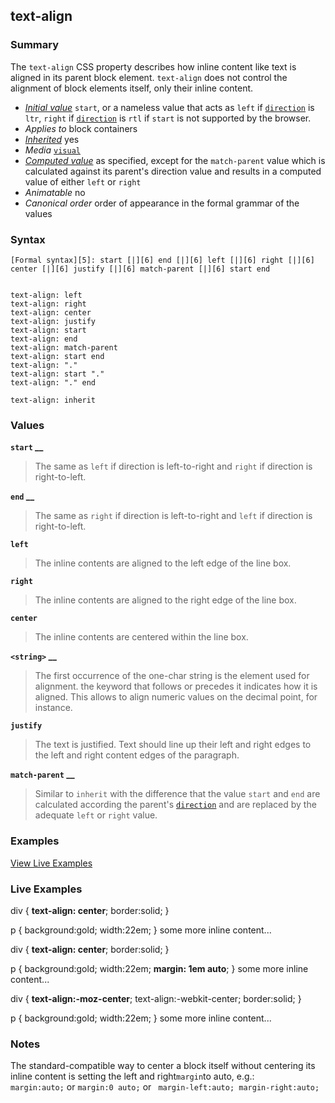 ## text-align

### Summary

The `text-align` CSS property describes how inline content like text is aligned in its parent block element. `text-align` does not control the alignment of block elements itself, only their inline content.

* _[Initial value][0]_ `start`, or a nameless value that acts as `left` if [`direction`][1] is `ltr`, `right` if [`direction`][1] is `rtl` if `start` is not supported by the browser. 
* _Applies to_ block containers 
* _[Inherited][2]_ yes 
* _Media_ [`visual`][3] 
* _[Computed value][4]_ as specified, except for the `match-parent` value which is calculated against its parent's direction value and results in a computed value of either `left` or `right` 
* _Animatable_ no 
* _Canonical order_ order of appearance in the formal grammar of the values

### Syntax

    [Formal syntax][5]: start [|][6] end [|][6] left [|][6] right [|][6] center [|][6] justify [|][6] match-parent [|][6] start end
    

    text-align: left
    text-align: right
    text-align: center
    text-align: justify
    text-align: start
    text-align: end
    text-align: match-parent
    text-align: start end
    text-align: "."
    text-align: start "."
    text-align: "." end
    
    text-align: inherit
    

### Values

**`start` __**

> The same as `left` if direction is left-to-right and `right` if direction is right-to-left.

**`end` __**

> The same as `right` if direction is left-to-right and `left` if direction is right-to-left.

**`left`**

> The inline contents are aligned to the left edge of the line box.

**`right`**

> The inline contents are aligned to the right edge of the line box.

**`center`**

> The inline contents are centered within the line box.

**`<string>` __**

> The first occurrence of the one-char string is the element used for alignment. the keyword that follows or precedes it indicates how it is aligned. This allows to align numeric values on the decimal point, for instance.

**`justify`**

> The text is justified. Text should line up their left and right edges to the left and right content edges of the paragraph.

**`match-parent` __**

> Similar to `inherit` with the difference that the value `start` and `end` are calculated according the parent's [`direction`][1] and are replaced by the adequate `left` or `right` value.

### Examples

[View Live Examples][7]

### Live Examples

div { **text-align: center**; border:solid; }

p { background:gold; width:22em; }
some more inline content...

div { **text-align: center**; border:solid; }

p { background:gold; width:22em; **margin: 1em auto**; }
some more inline content...

div { **text-align:-moz-center**; text-align:-webkit-center; border:solid; }

p { background:gold; width:22em; }
some more inline content...

### Notes

The standard-compatible way to center a block itself without centering its inline content is setting the left and right` margin `to auto, e.g.:  
`margin:auto;` or `margin:0 auto;` or ` margin-left:auto; margin-right:auto;`


[0]: https://developer.mozilla.org/en/docs/CSS/initial_value
[1]: https://developer.mozilla.org/en/docs/Web/CSS/direction "Set the direction CSS property to match the direction of the text: rtl for languages written from right-to-left (like Hebrew or Arabic) text and ltr for other scripts. This is typically done as part of the document (e.g., using the dir attribute in HTML) rather than through direct use of CSS."
[2]: https://developer.mozilla.org/en/docs/CSS/inheritance
[3]: https://developer.mozilla.org/en/docs/CSS/@media#Media_groups
[4]: https://developer.mozilla.org/en/docs/CSS/computed_value
[5]: https://developer.mozilla.org/en/docs/CSS/Value_definition_syntax "CSS/Value_definition_syntax"
[6]: https://developer.mozilla.org/en/docs/CSS/Value_definition_syntax#Single_bar "Single bar: The two entities are optional, but exactly one must be present."
[7]: /samples/cssref/text-align.html